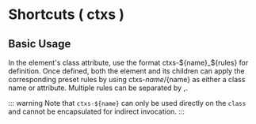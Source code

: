 # Shortcuts ( ctxs )

## Basic Usage

In the element's class attribute, use the format ctxs-${name}_${rules} for definition. Once defined, both the element and its children can apply the corresponding preset rules by using ctxs-${name}/${name} as either a class name or attribute. Multiple rules can be separated by ,.

<demo vue="context-shortcuts/base.vue"/>

::: warning
Note that `ctxs-${name}` can only be used directly on the `class` and cannot be encapsulated for indirect invocation.
:::
